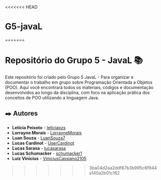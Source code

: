 <<<<<<< HEAD
# G5-javaL
=======
# Repositório do Grupo 5 - JavaL 📚

Este repositório foi criado pelo Grupo 5 JavaL - Para organizar e documentar o trabalho em grupo sobre Programação Orientada a Objetos (POO). 
Aqui você encontrará todos os materiais, códigos e documentação desenvolvidos ao longo da disciplina, com foco na aplicação prática dos 
conceitos de POO utilizando a linguagem Java.

## ✒️ Autores
- **Letícia Peixoto** - [leticiapzs](https://github.com/leticiapzs)
- **Lorrayne Morais** - [LorrayneMorais](https://github.com/LorrayneMorais)
- **Luan Souza** - [LuanSouza7](https://github.com/LuanSouza7)
- **Lucas Cardinot** - [UserCardinot](https://github.com/UserCardinot)
- **Lucas Sarasa** - [lucasarasa](https://github.com/lucasarasa)
- **Lucas Schumacker** - [schumacker1](https://github.com/schumacker1)
- **Luiz Vinicius** - [ViniciusCassiano2105](https://github.com/ViniciusCassiano2105)
>>>>>>> 3ba04d2aa2ddf87b3b995c6f944a140a2b01c162
